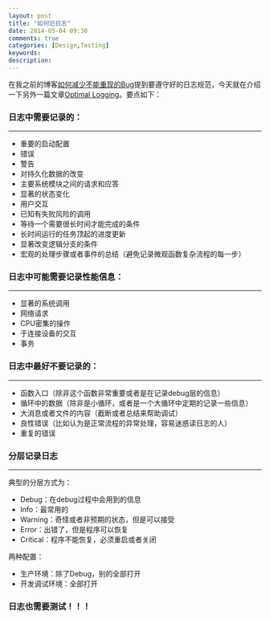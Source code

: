 ```yaml
---
layout: post
title: "如何记日志"
date: 2014-05-04 09:30
comments: true
categories: [Design,Testing]
keywords: 
description: 
---
```


在我之前的博客[如何减少不能重现的Bug](http://fresky.github.io/blog/2014/04/30/how-to-minimize-the-unreproducible-bugs/)提到要遵守好的日志规范，今天就在介绍一下另外一篇文章[Optimal Logging](http://googletesting.blogspot.com/2013/06/optimal-logging.html)。要点如下：

### 日志中需要记录的：
---
- 重要的启动配置  
- 错误  
- 警告  
- 对持久化数据的改变  
- 主要系统模块之间的请求和应答  
- 显著的状态变化  
- 用户交互  
- 已知有失败风险的调用  
- 等待一个需要很长时间才能完成的条件  
- 长时间运行的任务顶起的进度更新  
- 显著改变逻辑分支的条件  
- 宏观的处理步骤或者事件的总结（避免记录微观函数复杂流程的每一步）  

### 日志中可能需要记录性能信息：
---
- 显著的系统调用  
- 网络请求  
- CPU密集的操作  
- 于连接设备的交互  
- 事务  

### 日志中最好不要记录的：
---
- 函数入口（除非这个函数非常重要或者是在记录debug层的信息）  
- 循环中的数据（除非是小循环，或者是一个大循环中定期的记录一些信息）  
- 大消息或者文件的内容（截断或者总结来帮助调试）  
- 良性错误（比如认为是正常流程的异常处理，容易迷惑读日志的人）  
- 重复的错误

### 分层记录日志
---
典型的分层方式为： 
 
- Debug：在debug过程中会用到的信息  
- Info：最常用的  
- Warning：奇怪或者非预期的状态，但是可以接受  
- Error：出错了，但是程序可以恢复  
- Critical：程序不能恢复，必须重启或者关闭  

两种配置：  

- 生产环境：除了Debug，别的全部打开  
- 开发调试环境：全部打开  

### 日志也需要测试！！！
